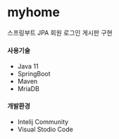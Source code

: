 # myhome
스프링부트 JPA 회원 로그인 게시판 구현
#### 사용기술
+ Java 11
+ SpringBoot
+ Maven 
+ MriaDB

#### 개발환경
+ Intelij Community
+ Visual Stodio Code

